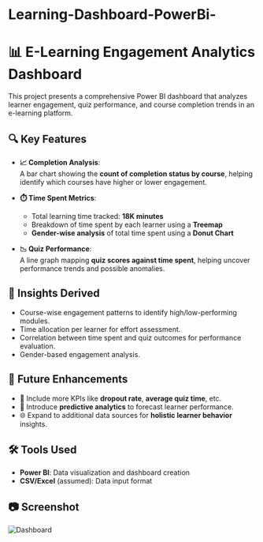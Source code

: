 # Learning-Dashboard-PowerBi-

# 📊 E-Learning Engagement Analytics Dashboard

This project presents a comprehensive Power BI dashboard that analyzes learner engagement, quiz performance, and course completion trends in an e-learning platform.

## 🔍 Key Features

- **📈 Completion Analysis**:  
  A bar chart showing the **count of completion status by course**, helping identify which courses have higher or lower engagement.

- **⏱️ Time Spent Metrics**:  
  - Total learning time tracked: **18K minutes**
  - Breakdown of time spent by each learner using a **Treemap**
  - **Gender-wise analysis** of total time spent using a **Donut Chart**

- **📉 Quiz Performance**:  
  A line graph mapping **quiz scores against time spent**, helping uncover performance trends and possible anomalies.

## 📌 Insights Derived

- Course-wise engagement patterns to identify high/low-performing modules.
- Time allocation per learner for effort assessment.
- Correlation between time spent and quiz outcomes for performance evaluation.
- Gender-based engagement analysis.

## 🚀 Future Enhancements

- 📌 Include more KPIs like **dropout rate**, **average quiz time**, etc.
- 🤖 Introduce **predictive analytics** to forecast learner performance.
- 🌐 Expand to additional data sources for **holistic learner behavior** insights.

## 🛠️ Tools Used

- **Power BI**: Data visualization and dashboard creation
- **CSV/Excel** (assumed): Data input format

## 📷 Screenshot

![Dashboard](https://raw.githubusercontent.com/your-username/your-repo/main/images/screenshot.png)



